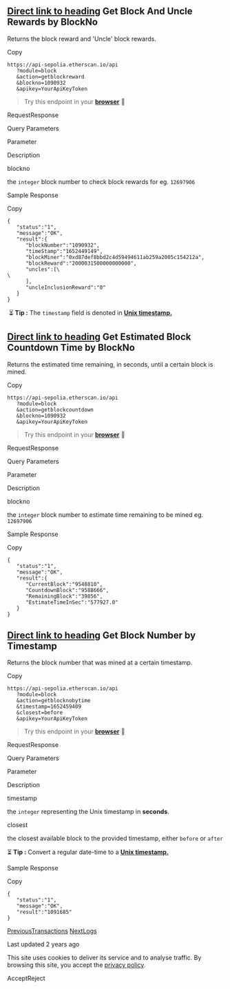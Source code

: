 ## [Direct link to heading](https://docs.etherscan.io/sepolia-etherscan/api-endpoints/blocks\#get-block-and-uncle-rewards-by-blockno)    Get Block And Uncle Rewards by BlockNo

Returns the block reward and 'Uncle' block rewards.

Copy

```min-w-full inline-grid grid-cols-[auto_1fr] p-2 [count-reset:line]
https://api-sepolia.etherscan.io/api
   ?module=block
   &action=getblockreward
   &blockno=1090932
   &apikey=YourApiKeyToken
```

> Try this endpoint in your [**browser**](https://api-sepolia.etherscan.io/api?module=block&action=getblockreward&blockno=1090932&apikey=YourApiKeyToken) 🔗

RequestResponse

Query Parameters

Parameter

Description

blockno

the `integer` block number to check block rewards for eg. `12697906`

Sample Response

Copy

```min-w-full inline-grid grid-cols-[auto_1fr] p-2 [count-reset:line]
{
   "status":"1",
   "message":"OK",
   "result":{
      "blockNumber":"1090932",
      "timeStamp":"1652449149",
      "blockMiner":"0xd87def8bbd2c4d59494611ab259a2005c154212a",
      "blockReward":"2000031500000000000",
      "uncles":[\
\
      ],
      "uncleInclusionReward":"0"
   }
}
```

​​ ⏳ **Tip :** The `timestamp` field is denoted in [**Unix timestamp.**](https://www.unixtimestamp.com/)

## [Direct link to heading](https://docs.etherscan.io/sepolia-etherscan/api-endpoints/blocks\#get-estimated-block-countdown-time-by-blockno)    Get Estimated Block Countdown Time by BlockNo

Returns the estimated time remaining, in seconds, until a certain block is mined.

Copy

```min-w-full inline-grid grid-cols-[auto_1fr] p-2 [count-reset:line]
https://api-sepolia.etherscan.io/api
   ?module=block
   &action=getblockcountdown
   &blockno=1090932
   &apikey=YourApiKeyToken
```

> Try this endpoint in your [**browser**](https://api-sepolia.etherscan.io/api?module=block&action=getblockcountdown&blockno=9588666&apikey=YourApiKeyToken) 🔗

RequestResponse

Query Parameters

Parameter

Description

blockno

the `integer` block number to estimate time remaining to be mined eg. `12697906`

Sample Response

Copy

```min-w-full inline-grid grid-cols-[auto_1fr] p-2 [count-reset:line]
{
   "status":"1",
   "message":"OK",
   "result":{
      "CurrentBlock":"9548810",
      "CountdownBlock":"9588666",
      "RemainingBlock":"39856",
      "EstimateTimeInSec":"577927.0"
   }
}
```

## [Direct link to heading](https://docs.etherscan.io/sepolia-etherscan/api-endpoints/blocks\#get-block-number-by-timestamp)    Get Block Number by Timestamp

Returns the block number that was mined at a certain timestamp.

Copy

```min-w-full inline-grid grid-cols-[auto_1fr] p-2 [count-reset:line]
https://api-sepolia.etherscan.io/api
   ?module=block
   &action=getblocknobytime
   &timestamp=1652459409
   &closest=before
   &apikey=YourApiKeyToken
```

> Try this endpoint in your [**browser**](https://api-sepolia.etherscan.io/api?module=block&action=getblocknobytime&timestamp=1652459409&closest=before&apikey=YourApiKeyToken) 🔗

RequestResponse

Query Parameters

Parameter

Description

timestamp

the `integer` representing the Unix timestamp in **seconds**.

closest

the closest available block to the provided timestamp, either `before` or `after`

⏳ **Tip :** Convert a regular date-time to a [**Unix timestamp.**](https://www.unixtimestamp.com/)

Sample Response

Copy

```min-w-full inline-grid grid-cols-[auto_1fr] p-2 [count-reset:line]
{
   "status":"1",
   "message":"OK",
   "result":"1091685"
}
```

[PreviousTransactions](https://docs.etherscan.io/sepolia-etherscan/api-endpoints/stats) [NextLogs](https://docs.etherscan.io/sepolia-etherscan/api-endpoints/logs)

Last updated 2 years ago

This site uses cookies to deliver its service and to analyse traffic. By browsing this site, you accept the [privacy policy](https://policies.gitbook.com/privacy/cookies).

AcceptReject
